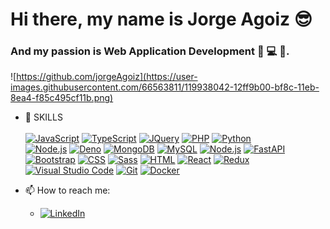 
# Hi there, my name is **Jorge Agoiz** :sunglasses:
### And my passion is Web Application Development :yellow_heart: :computer: :beginner:.

![https://github.com/jorgeAgoiz](https://user-images.githubusercontent.com/66563811/119938042-12ff9b00-bf8c-11eb-8ea4-f85c495cf11b.png)
<!--
**jorgeAgoiz/jorgeAgoiz** is a ✨ _special_ ✨ repository because its `README.md` (this file) appears on your GitHub profile.
-->


- :hammer: SKILLS </br></br>
  [![JavaScript](https://img.shields.io/badge/JavaScript-F7DF1E?style=for-the-badge&logo=javascript&logoColor=white&labelColor=212121)]()
  [![TypeScript](https://img.shields.io/badge/TypeScript-3178C6?style=for-the-badge&logo=typescript&logoColor=white&labelColor=212121)]()
  [![JQuery](https://img.shields.io/badge/JQuery-0769AD?style=for-the-badge&logo=jquery&logoColor=white&labelColor=212121)]()
  [![PHP](https://img.shields.io/badge/PHP-F0F0F0?style=for-the-badge&logo=PHP&logoColor=F2F2F2&labelColor=777BB4)]()
  [![Python](https://img.shields.io/badge/Python-101010?style=for-the-badge&logo=Python&logoColor=blue&labelColor=yellow)]()
  </br>
  [![Node.js](https://img.shields.io/badge/Node.js-339933?style=for-the-badge&logo=node.js&logoColor=white&labelColor=101010)]()
  [![Deno](https://img.shields.io/badge/Deno-c153c6?style=for-the-badge&logo=Deno&logoColor=white&labelColor=101010)]()
  [![MongoDB](https://img.shields.io/badge/MongoDB-47A248?style=for-the-badge&logo=mongodb&logoColor=white&labelColor=101010)]()
  [![MySQL](https://img.shields.io/badge/MySQL-4479A1?style=for-the-badge&logo=mysql&logoColor=white&labelColor=101010)]()
  [![Node.js](https://img.shields.io/badge/GraphQL-E434AA?style=for-the-badge&logo=GraphQL&logoColor=white&labelColor=101010)]()
  [![FastAPI](https://img.shields.io/badge/FastAPI-101010?style=for-the-badge&logo=Python&logoColor=white&labelColor=009688)]()
  </br>
  [![Bootstrap](https://img.shields.io/badge/Bootstrap-662288?style=for-the-badge&logo=Bootstrap&logoColor=F2F2F2&labelColor=101010)]()
  [![CSS](https://img.shields.io/badge/CSS-2F94CB?style=for-the-badge&logo=CSS3&logoColor=white&labelColor=101010)]()
  [![Sass](https://img.shields.io/badge/Sass-CC6699?style=for-the-badge&logo=Sass&logoColor=white&labelColor=101010)]()
  [![HTML](https://img.shields.io/badge/HTML-E34F26?style=for-the-badge&logo=HTML5&logoColor=white&labelColor=101010)]()
  [![React](https://img.shields.io/badge/React-61DAFB?style=for-the-badge&logo=React&logoColor=F2F2F2&labelColor=101010)]()
  [![Redux](https://img.shields.io/badge/Redux-764ABC?style=for-the-badge&logo=Redux&logoColor=F2F2F2&labelColor=101010)]()
  </br>
   [![Visual Studio Code](https://img.shields.io/badge/Visual%20Studio%20Code-007ACC?style=for-the-badge&logo=Visual-Studio-Code&logoColor=white&labelColor=101010)]()
   [![Git](https://img.shields.io/badge/Git-F05032?style=for-the-badge&logo=Git&logoColor=white&labelColor=101010)]()
   [![Docker](https://img.shields.io/badge/Docker-2496ED?style=for-the-badge&logo=Docker&logoColor=white&labelColor=101010)]()
  

- 📫 How to reach me: 
  - [![LinkedIn](https://img.shields.io/badge/LinkedIn-Jorge_Agoiz-0077B5?style=plastic&logo=linkedin&logoColor=white&labelColor=101010)](https://www.linkedin.com/in/jorge-agoiz-pedraja-78321b39)

